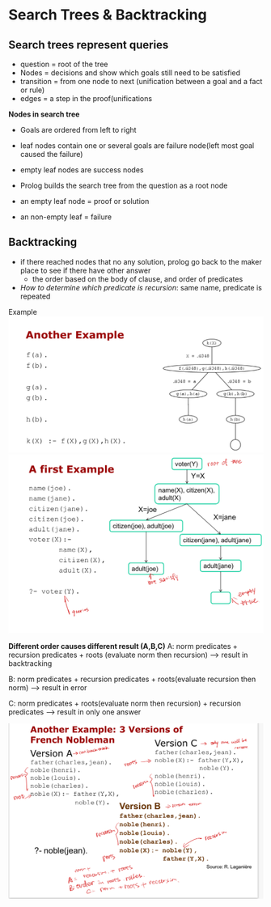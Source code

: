 # Search Trees & Backtracking 

## Search trees represent queries
- question = root of the tree 
- Nodes = decisions and show which goals still need to be satisfied 
- transition = from one node to next (unification between a goal and a fact or rule)
- edges = a step in the proof(unifications

**Nodes in search tree**
- Goals are ordered from left to right 
- leaf nodes contain one or several goals are failure node(left most goal caused the failure)
- empty leaf nodes are success nodes


- Prolog builds the search tree from the question as a root node
- an empty leaf node =  proof or solution 
- an non-empty leaf = failure

## Backtracking 
- if there reached nodes that no any solution, prolog go back to the maker place to see if there have other answer 
	- the order based on the body of clause, and order of predicates 
- *How to determine which predicate is recursion*: same name, predicate is repeated 


Example 
![backtracking1](https://github.com/ZijunYe/CSI2120-ProgramParadigms/blob/main/PrologNotes/sample/backtrackingSample1.jpg)
![backtracking2](https://github.com/ZijunYe/CSI2120-ProgramParadigms/blob/main/PrologNotes/sample/backtrackingSample2.jpg)


**Different order causes different result (A,B,C)**
A: norm predicates + recursion predicates + roots (evaluate norm then recursion) --> result in backtracking

B: norm predicates + recursion predicates + roots(evaluate recursion then norm) --> result in error 

C: norm predicates + roots(evaluate norm then recursion) + recursion predicates --> result in only one answer

![backtracking3](https://github.com/ZijunYe/CSI2120-ProgramParadigms/blob/main/PrologNotes/sample/backtrackingExample3.jpeg)
